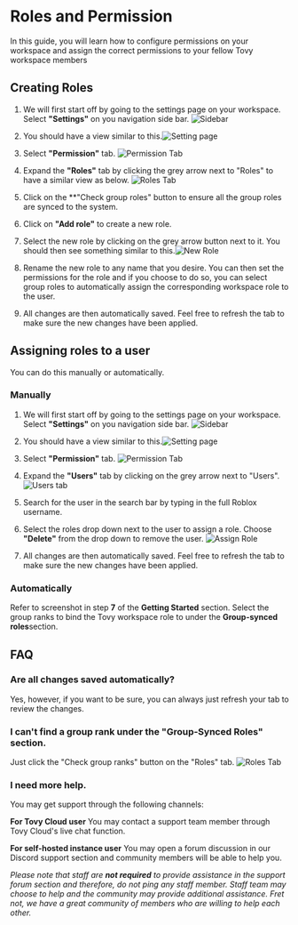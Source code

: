 # Roles and Permission
In this guide, you will learn how to configure permissions on your workspace and assign the correct permissions to your fellow Tovy workspace members


## Creating Roles

 1. We will first start off by going to the settings page on your workspace. Select **"Settings"** on you navigation side bar.
![Sidebar](https://i.imgur.com/Gbmrda3.png)

2. You should have a view similar to this.![Setting page](https://i.imgur.com/M9WDfkN.png)

3. Select **"Permission"** tab.
![Permission Tab](https://i.imgur.com/XSnX2Yf.png)
4. Expand the **"Roles"** tab by clicking the grey arrow next to "Roles" to have a similar view as below.
![Roles Tab](https://i.imgur.com/Kzl9nSP.png)

5. Click on the **"Check group roles" button to ensure all the group roles are synced to the system.

6. Click on **"Add role"** to create a new role.

7. Select the new role by clicking on the grey arrow button next to it. You should then see something similar to this.![New Role](https://i.imgur.com/rWM0riE.png)

8. Rename the new role to any name that you desire. You can then set the permissions for the role and if you choose to do so, you can select group roles to automatically assign the corresponding workspace role to the user.

9. All changes are then automatically saved. Feel free to refresh the tab to make sure the new changes have been applied.

## Assigning roles to a user
You can do this manually or automatically.

### Manually
1. We will first start off by going to the settings page on your workspace. Select **"Settings"** on you navigation side bar.
![Sidebar](https://i.imgur.com/Gbmrda3.png)

2. You should have a view similar to this.![Setting page](https://i.imgur.com/M9WDfkN.png)

3. Select **"Permission"** tab.
![Permission Tab](https://i.imgur.com/XSnX2Yf.png)

4. Expand the **"Users"** tab by clicking on the grey arrow next to "Users".
![Users tab](https://i.imgur.com/UqHyPGO.png)

5. Search for the user in the search bar by typing in the full Roblox username.

6. Select the roles drop down next to the user to assign a role. Choose **"Delete"** from the drop down to remove the user.
![Assign Role](https://i.imgur.com/EKv5pMQ.png)

7. All changes are then automatically saved. Feel free to refresh the tab to make sure the new changes have been applied.

### Automatically
Refer to screenshot in step **7** of the **Getting Started** section. Select the group ranks to bind the Tovy workspace role to under the **Group-synced roles**section.

## FAQ

### Are all changes saved automatically?
Yes, however, if you want to be sure, you can always just refresh your tab to review the changes.

### I can't find a group rank under the "Group-Synced Roles" section.
Just click the "Check group ranks" button on the "Roles" tab. 
![Roles Tab](https://i.imgur.com/Kzl9nSP.png)

### I need more help.
You may get support through the following channels:

**For Tovy Cloud user**
You may contact a support team member through Tovy Cloud's live chat function.

**For self-hosted instance user**
You may open a forum discussion in our Discord support section and community members will be able to help you. 

_Please note that staff are **not required** to provide assistance in the support forum section and therefore, do not ping any staff member. Staff team may choose to help and the community may provide additional assistance. Fret not, we have a great community of members who are willing to help each  other._ 
